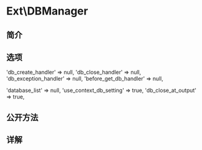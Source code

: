 # Ext\DBManager

## 简介

## 选项
'db_create_handler' => null,
'db_close_handler' => null,
'db_exception_handler' => null,
'before_get_db_handler' => null,

'database_list' => null,
'use_context_db_setting' => true,
'db_close_at_output' => true,
## 公开方法


## 详解

